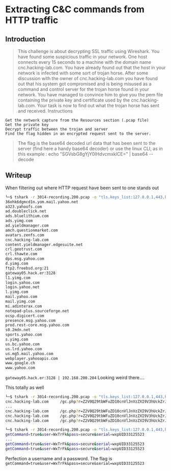 # Extracting C&C commands from HTTP traffic



## Introduction

>This challenge is about decrypting SSL traffic using Wireshark.
You have found some suspicious traffic in your network. One host connects every 15 seconds to a machine with the domain name cnc.hacking-lab.com. You have already found out that the host in your network is infected with some sort of trojan horse. After some discussion with the owner of cnc.hacking-lab.com you have found out that his system got compromised and is being misused as a command and control server for the trojan horse found in your network. You have managed to convince him to give you the pem file containing the private key and certificate used by the cnc.hacking-lab.com. Your task is now to find out what the trojan horse has sent and received.
Instructions

    Get the network capture from the Resources section (.pcap file)
    Get the private key
    Decrypt traffic between the trojan and server
    Find the flag hidden in an encrypted request sent to the server.

> The flag is the base64 decoded url data that has been sent to the server (find here a handy base64 decoder) or use the linux CLI, as in this example : echo "SGVsbG8gYjY0IHdvcmxkICE=" | base64 --decode


## Writeup

When filtering out where HTTP request have been sent to one stands out
```bash
└─$ tshark -r 3014-recording.200.pcap -o "tls.keys_list:127.0.0.1,443,http,apache.pem"  -Y http -T fields -e http.host -e ip.dst | grep -v -e "^$" | sort -u
36ohk6dgmcd1n.yom.mail.yahoo.net
a323.yahoofs.com
ad.doubleclick.net
ads.bluelithium.com
ads.yimg.com
ad.yieldmanager.com
amch.questionmarket.com
avatars.zenfs.com
cnc.hacking-lab.com
content.yieldmanager.edgesuite.net
crl.geotrust.com
crl.thawte.com
dps.msg.yahoo.com
d.yimg.com
ftp2.freebsd.org:21
gateway05.hack.er:3128
l1.yimg.com
login.yahoo.com
login.yahoo.net
l.yimg.com
mail.yahoo.com
mail.yimg.com
mi.adinterax.com
notepad-plus.sourceforge.net
ocsp.digicert.com
presence.msg.yahoo.com
prod.rest-core.msg.yahoo.com
s0.2mdn.net
sports.yahoo.com
s.yimg.com
us.bc.yahoo.com
us.lrd.yahoo.com
us.mg5.mail.yahoo.com
webplayer.yahooapis.com
www.google.ch
www.yahoo.com
```
```gateway05.hack.er:3128 | 192.168.200.204```
Looking weird there....


This totally as well
```bash
└─$ tshark -r 3014-recording.200.pcap -o "tls.keys_list:127.0.0.1,443,http,apache.pem" -Y "http.host == cnc.hacking-lab.com" -T fields -e http.host -e http.request.uri
cnc.hacking-lab.com     /gc.php?r=Z2V0Q29tbWFuZD10cnVlJnVzZXI9V3hUckZrJnBhc3M9c2VjdXJlJnNlcmlhbD13eHBVSUQzMzEyNTUyMw==
...
cnc.hacking-lab.com     /gc.php?r=Z2V0Q29tbWFuZD10cnVlJnVzZXI9V3hUckZrJnBhc3M9c2VjdXJlJnNlcmlhbD13eHBVSUQzMzEyNTUyMw==
cnc.hacking-lab.com     /gc.php?r=Z2V0Q29tbWFuZD10cnVlJnVzZXI9V3hUckZrJnBhc3M9c2VjdXJlJnNlcmlhbD13eHBVSUQzMzEyNTUyMw==
cnc.hacking-lab.com     /gc.php?r=Z2V0Q29tbWFuZD10cnVlJnVzZXI9V3hUckZrJnBhc3M9c2VjdXJlJnNlcmlhbD13eHBVSUQzMzEyNTUyMw==
```

```bash
└─$ tshark -r 3014-recording.200.pcap -o "tls.keys_list:127.0.0.1,443,http,apache.pem" -Y "http.host == cnc.hacking-lab.com" -T fields -e http.request.uri | sed 's/\/gc.php?r=//g' > out && for x in $(cat out); do echo $x | base64 -d && echo; done
getCommand=true&user=WxTrFk&pass=secure&serial=wxpUID33125523
...
getCommand=true&user=WxTrFk&pass=secure&serial=wxpUID33125523
getCommand=true&user=WxTrFk&pass=secure&serial=wxpUID33125523
```
Perfection a username and a password. The flag is `getCommand=true&user=WxTrFk&pass=secure&serial=wxpUID33125523`